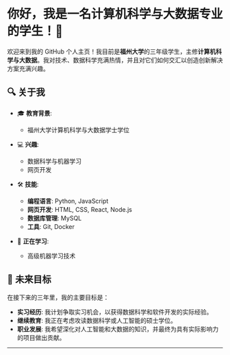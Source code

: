 # 你好，我是一名计算机科学与大数据专业的学生！👋

欢迎来到我的 GitHub 个人主页！我目前是**福州大学**的三年级学生，主修**计算机科学与大数据**。我对技术、数据科学充满热情，并且对它们如何交汇以创造创新解决方案充满兴趣。

## 🔍 关于我

- 🎓 **教育背景**: 
  - 福州大学计算机科学与大数据学士学位
  
- 💻 **兴趣**:
  - 数据科学与机器学习
  - 网页开发
  
- 🛠 **技能**:
  - **编程语言**: Python, JavaScript
  - **网页开发**: HTML, CSS, React, Node.js
  - **数据库管理**: MySQL
  - **工具**: Git, Docker
  
- 🌱 **正在学习**:
  - 高级机器学习技术

## 🔭 未来目标

在接下来的三年里，我的主要目标是：

- **实习经历**: 我计划争取实习机会，以获得数据科学和软件开发的实际经验。
- **继续教育**: 我正在考虑攻读数据科学或人工智能的硕士学位。
- **职业发展**: 我希望深化对人工智能和大数据的知识，并最终为具有实际影响力的项目做出贡献。

---

<!---
ming7511/ming7511 是一个 ✨ 特别 ✨ 的代码库，因为它的 `README.md` (这个文件) 显示在你的 GitHub 个人主页上。
你可以点击预览链接查看你的更改。
--->
